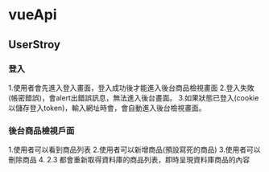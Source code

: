 # vueApi

## UserStroy
### 登入
 1.使用者會先進入登入畫面，登入成功後才能進入後台商品檢視畫面
 2.登入失敗(帳密錯誤)，會alert出錯誤訊息，無法進入後台畫面。
 3.如果狀態已登入(cookie以儲存登入token)，輸入網址時會，會自動進入後台檢視畫面。

### 後台商品檢視戶面
 1.使用者可以看到商品列表
 2.使用者可以新增商品(預設寫死的商品)
 3.使用者可以刪除商品
 4. 2.3 都會重新取得資料庫的商品列表，即時呈現資料庫商品的內容
